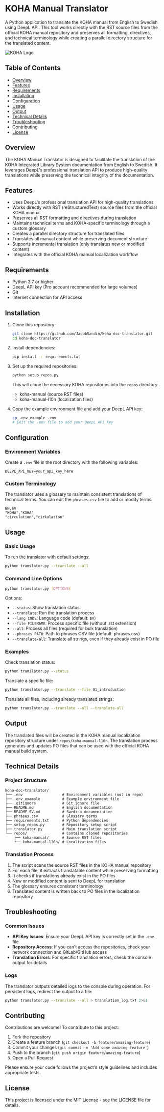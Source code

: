 # KOHA Manual Translator

A Python application to translate the KOHA manual from English to Swedish using DeepL API. This tool works directly with the RST source files from the official KOHA manual repository and preserves all formatting, directives, and technical terminology while creating a parallel directory structure for the translated content.

![KOHA Logo](https://koha-community.org/files/2013/09/cropped-kohabanner3.jpg)

## Table of Contents

- [Overview](#overview)
- [Features](#features)
- [Requirements](#requirements)
- [Installation](#installation)
- [Configuration](#configuration)
- [Usage](#usage)
- [Output](#output)
- [Technical Details](#technical-details)
- [Troubleshooting](#troubleshooting)
- [Contributing](#contributing)
- [License](#license)

## Overview

The KOHA Manual Translator is designed to facilitate the translation of the KOHA Integrated Library System documentation from English to Swedish. It leverages DeepL's professional translation API to produce high-quality translations while preserving the technical integrity of the documentation.

## Features

- Uses DeepL's professional translation API for high-quality translations
- Works directly with RST (reStructuredText) source files from the official KOHA manual
- Preserves all RST formatting and directives during translation
- Maintains technical terms and KOHA-specific terminology through a custom glossary
- Creates a parallel directory structure for translated files
- Translates all manual content while preserving document structure
- Supports incremental translation (only translates new or modified content)
- Integrates with the official KOHA manual localization workflow

## Requirements

- Python 3.7 or higher
- DeepL API key (Pro account recommended for large volumes)
- Git
- Internet connection for API access

## Installation

1. Clone this repository:
   ```bash
   git clone https://github.com/JacobSandin/koha-doc-translator.git
   cd koha-doc-translator
   ```

2. Install dependencies:
   ```bash
   pip install -r requirements.txt
   ```

3. Set up the required repositories:
   ```bash
   python setup_repos.py
   ```
   This will clone the necessary KOHA repositories into the `repos` directory:
   - koha-manual (source RST files)
   - koha-manual-l10n (localization files)

4. Copy the example environment file and add your DeepL API key:
   ```bash
   cp .env_example .env
   # Edit the .env file to add your DeepL API key
   ```

## Configuration

### Environment Variables

Create a `.env` file in the root directory with the following variables:

```
DEEPL_API_KEY=your_api_key_here
```

### Custom Terminology

The translator uses a glossary to maintain consistent translations of technical terms. You can edit the `phrases.csv` file to add or modify terms:

```csv
EN,SV
"KOHA","KOHA"
"circulation","cirkulation"
```

## Usage

### Basic Usage

To run the translator with default settings:

```bash
python translator.py --translate --all
```

### Command Line Options

```bash
python translator.py [OPTIONS]
```

Options:
- `--status`: Show translation status
- `--translate`: Run the translation process
- `--lang CODE`: Language code (default: sv)
- `--file FILENAME`: Process specific file (without .rst extension)
- `--all`: Process all files (required for bulk translation)
- `--phrases PATH`: Path to phrases CSV file (default: phrases.csv)
- `--translate-all`: Translate all strings, even if they already exist in PO file

### Examples

Check translation status:
```bash
python translator.py --status
```

Translate a specific file:
```bash
python translator.py --translate --file 01_introduction
```

Translate all files, including already translated strings:
```bash
python translator.py --translate --all --translate-all
```

## Output

The translated files will be created in the KOHA manual localization repository structure under `repos/koha-manual-l10n`. The translation process generates and updates PO files that can be used with the official KOHA manual build system.

## Technical Details

### Project Structure

```
koha-doc-translator/
├── .env                  # Environment variables (not in repo)
├── .env_example          # Example environment file
├── .gitignore            # Git ignore file
├── README.md             # English documentation
├── README-SV.md          # Swedish documentation
├── phrases.csv           # Glossary terms
├── requirements.txt      # Python dependencies
├── setup_repos.py        # Repository setup script
├── translator.py         # Main translation script
└── repos/                # Contains cloned repositories
    ├── koha-manual/      # Source RST files
    └── koha-manual-l10n/ # Localization files
```

### Translation Process

1. The script scans the source RST files in the KOHA manual repository
2. For each file, it extracts translatable content while preserving formatting
3. It checks if translations already exist in the PO files
4. New or modified content is sent to DeepL for translation
5. The glossary ensures consistent terminology
6. Translated content is written back to PO files in the localization repository

## Troubleshooting

### Common Issues

- **API Key Issues**: Ensure your DeepL API key is correctly set in the `.env` file
- **Repository Access**: If you can't access the repositories, check your network connection and GitLab/GitHub access
- **Translation Errors**: For specific translation errors, check the console output for details

### Logs

The translator outputs detailed logs to the console during operation. For persistent logs, redirect the output to a file:

```bash
python translator.py --translate --all > translation_log.txt 2>&1
```

## Contributing

Contributions are welcome! To contribute to this project:

1. Fork the repository
2. Create a feature branch (`git checkout -b feature/amazing-feature`)
3. Commit your changes (`git commit -m 'Add some amazing feature'`)
4. Push to the branch (`git push origin feature/amazing-feature`)
5. Open a Pull Request

Please ensure your code follows the project's style guidelines and includes appropriate tests.

## License

This project is licensed under the MIT License - see the LICENSE file for details.
